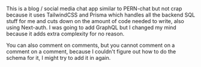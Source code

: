 This is a blog / social media chat app similar to PERN-chat but not crap because it uses TailwindCSS and Prisma which handles all the backend SQL stuff for me and cuts down on the amount of code needed to write, also using Next-auth. I was going to add GraphQL but I changed my mind because it adds extra complexity for no reason.

You can also comment on comments, but you cannot comment on a comment on a comment, because I couldn't figure out how to do the schema for it, I might try to add it in again.